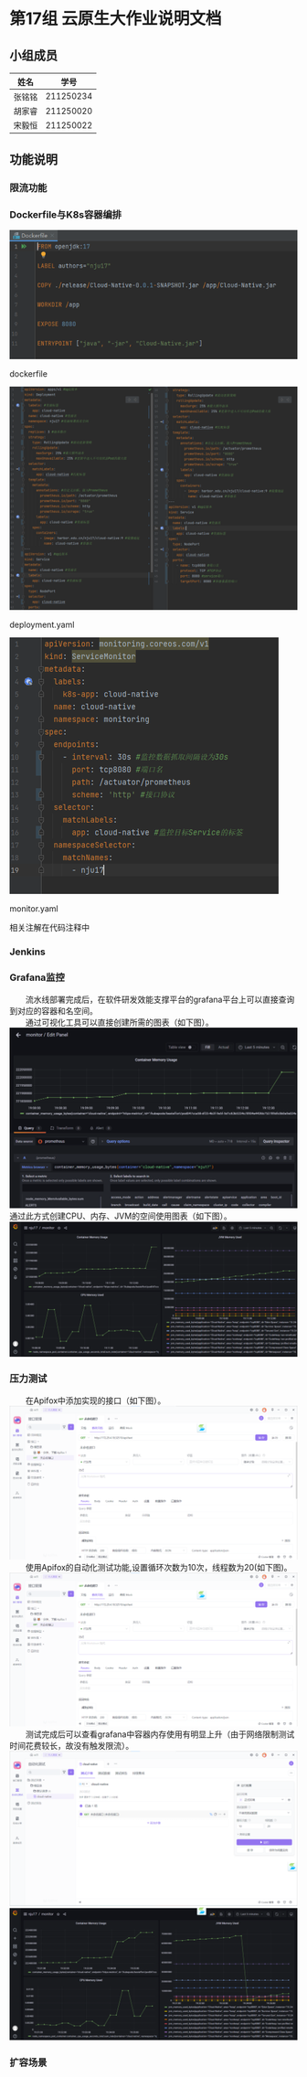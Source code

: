 # 第17组 云原生大作业说明文档

## 小组成员

| 姓名   | 学号      |
| ------ | --------- |
| 张铭铭 | 211250234 |
| 胡家睿 | 211250020 |
| 宋毅恒 | 211250022 |

## 功能说明

### 限流功能



### Dockerfile与K8s容器编排
![dockerfile](dockerfile.PNG)

dockerfile


![deployment](deployment.yaml.PNG)

deployment.yaml



![monitor](monitor.yaml.PNG)

monitor.yaml

相关注解在代码注释中

### Jenkins



### Grafana监控
&emsp;&emsp;流水线部署完成后，在软件研发效能支撑平台的grafana平台上可以直接查询到对应的容器和名空间。<br/>
&emsp;&emsp;通过可视化工具可以直接创建所需的图表（如下图）。
![grafana1](grafana1.png)
通过此方式创建CPU、内存、JVM的空间使用图表（如下图）。
![grafana2](grafana2.png)


### 压力测试
&emsp;&emsp;在Apifox中添加实现的接口（如下图）。
![Apifox1](Apifox1.png)
&emsp;&emsp;使用Apifox的自动化测试功能,设置循环次数为10次，线程数为20(如下图)。
![Apifox2](Apifox1.png)
&emsp;&emsp;测试完成后可以查看grafana中容器内存使用有明显上升（由于网络限制测试时间花费较长，故没有触发限流）。
![Apifox3](Apifox2.png)
![grafana3](grafana3.png)

### 扩容场景
 